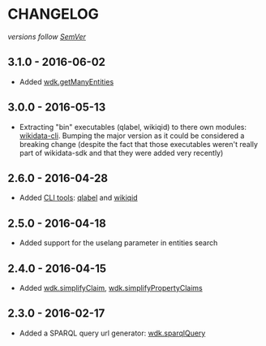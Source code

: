 # CHANGELOG
*versions follow [SemVer](http://semver.org)*

## 3.1.0 - 2016-06-02
* Added [wdk.getManyEntities](https://github.com/maxlath/wikidata-sdk#get-many-entities-by-id)

## 3.0.0 - 2016-05-13
* Extracting "bin" executables (qlabel, wikiqid) to there own modules: [wikidata-cli](https://npmjs.com/package/wikidata-cli). Bumping the major version as it could be considered a breaking change (despite the fact that those executables weren't really part of wikidata-sdk and that they were added very recently)

## 2.6.0 - 2016-04-28
* Added [CLI tools](https://github.com/maxlath/wikidata-sdk#cli): [qlabel](https://github.com/maxlath/wikidata-sdk#qlabel) and [wikiqid](https://github.com/maxlath/wikidata-sdk#wikiqid)

## 2.5.0 - 2016-04-18
* Added support for the uselang parameter in entities search

## 2.4.0 - 2016-04-15
* Added [wdk.simplifyClaim](https://github.com/maxlath/wikidata-sdk#simplifyclaim), [wdk.simplifyPropertyClaims](https://github.com/maxlath/wikidata-sdk#simplifypropertyclaims)

## 2.3.0 - 2016-02-17
* Added a SPARQL query url generator: [wdk.sparqlQuery](https://github.com/maxlath/wikidata-sdk#sparql-queries)
